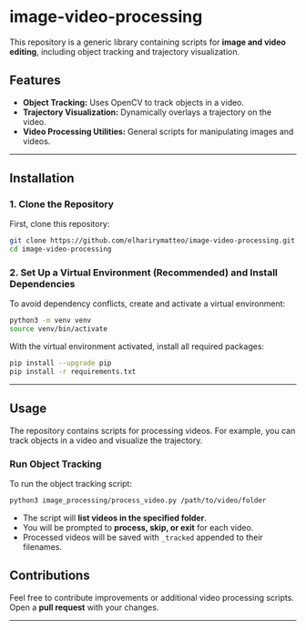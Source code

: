 
# image-video-processing

This repository is a generic library containing scripts for **image and video editing**, including object tracking and trajectory visualization.

## Features

- **Object Tracking:** Uses OpenCV to track objects in a video.
- **Trajectory Visualization:** Dynamically overlays a trajectory on the video.
- **Video Processing Utilities:** General scripts for manipulating images and videos.

---

## **Installation**

### **1. Clone the Repository**
First, clone this repository:
```bash
git clone https://github.com/elharirymatteo/image-video-processing.git
cd image-video-processing
```

### **2. Set Up a Virtual Environment (Recommended) and Install Dependencies**
To avoid dependency conflicts, create and activate a virtual environment:

```bash
python3 -m venv venv
source venv/bin/activate
```

With the virtual environment activated, install all required packages:
```bash
pip install --upgrade pip
pip install -r requirements.txt
```

---

## **Usage**
The repository contains scripts for processing videos. For example, you can track objects in a video and visualize the trajectory.

### **Run Object Tracking**
To run the object tracking script:
```bash
python3 image_processing/process_video.py /path/to/video/folder
```

- The script will **list videos in the specified folder**.
- You will be prompted to **process, skip, or exit** for each video.
- Processed videos will be saved with `_tracked` appended to their filenames.


## **Contributions**
Feel free to contribute improvements or additional video processing scripts. Open a **pull request** with your changes.

---
